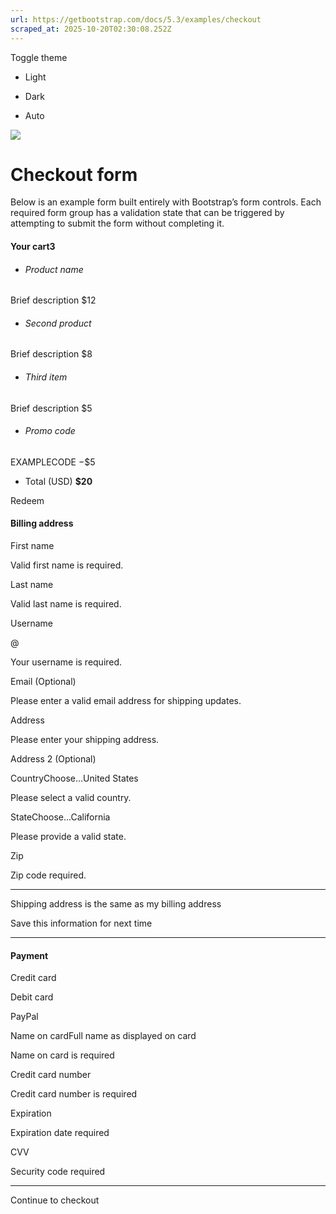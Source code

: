 ```yaml
---
url: https://getbootstrap.com/docs/5.3/examples/checkout
scraped_at: 2025-10-20T02:30:08.252Z
---
```


Toggle theme

- Light

- Dark

- Auto


![](https://getbootstrap.com/docs/5.3/assets/brand/bootstrap-logo.svg)

# Checkout form

Below is an example form built entirely with Bootstrap’s form controls. Each required form group has a validation state that can be triggered by attempting to submit the form without completing it.

#### Your cart3

- ###### Product name

Brief description
$12
- ###### Second product

Brief description
$8
- ###### Third item

Brief description
$5
- ###### Promo code

EXAMPLECODE
−$5
- Total (USD) **$20**

Redeem

#### Billing address

First name

Valid first name is required.

Last name

Valid last name is required.

Username

@

Your username is required.

Email (Optional)

Please enter a valid email address for shipping updates.

Address

Please enter your shipping address.

Address 2 (Optional)

CountryChoose...United States

Please select a valid country.

StateChoose...California

Please provide a valid state.

Zip

Zip code required.

* * *

Shipping address is the same as my billing address

Save this information for next time

* * *

#### Payment

Credit card

Debit card

PayPal

Name on cardFull name as displayed on card

Name on card is required

Credit card number

Credit card number is required

Expiration

Expiration date required

CVV

Security code required

* * *

Continue to checkout